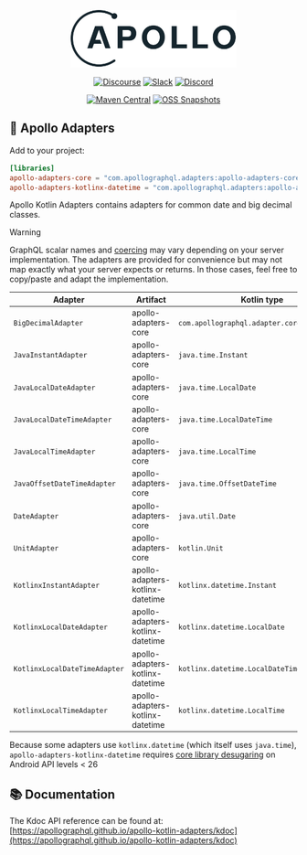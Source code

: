 <div align="center">

<p>
	<a href="https://www.apollographql.com/"><img src="https://raw.githubusercontent.com/apollographql/apollo-client-devtools/a7147d7db5e29b28224821bf238ba8e3a2fdf904/assets/apollo-wordmark.svg" height="100" alt="Apollo Client"></a>
</p>

[![Discourse](https://img.shields.io/discourse/topics?label=Discourse&server=https%3A%2F%2Fcommunity.apollographql.com&logo=discourse&color=467B95&style=flat-square)](http://community.apollographql.com/new-topic?category=Help&tags=mobile,client)
[![Slack](https://img.shields.io/static/v1?label=kotlinlang&message=apollo-kotlin&color=A97BFF&logo=slack&style=flat-square)](https://app.slack.com/client/T09229ZC6/C01A6KM1SBZ)
[![Discord](https://img.shields.io/discord/1022972389463687228.svg?color=7389D8&labelColor=6A7EC2&logo=discord&logoColor=ffffff&style=flat-square)](https://discord.com/invite/graphos)

[![Maven Central](https://img.shields.io/maven-central/v/com.apollographql.adapters/apollo-adapters-core?style=flat-square)](https://central.sonatype.com/namespace/com.apollographql.adapters)
[![OSS Snapshots](https://img.shields.io/nexus/s/com.apollographql.adapters/apollo-adapters-core?server=https%3A%2F%2Fs01.oss.sonatype.org&label=oss-snapshots&style=flat-square)](https://s01.oss.sonatype.org/content/repositories/snapshots/com/apollographql/adapters/)

</div>

## 🚀 Apollo Adapters

Add to your project:

```toml
[libraries]
apollo-adapters-core = "com.apollographql.adapters:apollo-adapters-core:0.0.3"
apollo-adapters-kotlinx-datetime = "com.apollographql.adapters:apollo-adapters-kotlinx-datetime:0.0.3"
```

Apollo Kotlin Adapters contains adapters for common date and big decimal classes.

> [!WARNING]
> GraphQL scalar names and [coercing](https://www.graphql.de/blog/scalars-in-depth/) may vary depending on your server implementation. The adapters are provided for convenience but may not map exactly what your server expects or returns. In those cases, feel free to copy/paste and adapt the implementation. 

| Adapter                       | Artifact                         | Kotlin type                                 |
|-------------------------------|----------------------------------|---------------------------------------------|
| `BigDecimalAdapter`           | apollo-adapters-core             | `com.apollographql.adapter.core.BigDecimal` |
| `JavaInstantAdapter`          | apollo-adapters-core             | `java.time.Instant`                         |
| `JavaLocalDateAdapter`        | apollo-adapters-core             | `java.time.LocalDate`                       |
| `JavaLocalDateTimeAdapter`    | apollo-adapters-core             | `java.time.LocalDateTime`                   |
| `JavaLocalTimeAdapter`        | apollo-adapters-core             | `java.time.LocalTime`                       |
| `JavaOffsetDateTimeAdapter`   | apollo-adapters-core             | `java.time.OffsetDateTime`                  |
| `DateAdapter`                 | apollo-adapters-core             | `java.util.Date`                            |
| `UnitAdapter`                 | apollo-adapters-core             | `kotlin.Unit`                               |
| `KotlinxInstantAdapter`       | apollo-adapters-kotlinx-datetime | `kotlinx.datetime.Instant`                  |
| `KotlinxLocalDateAdapter`     | apollo-adapters-kotlinx-datetime | `kotlinx.datetime.LocalDate`                |
| `KotlinxLocalDateTimeAdapter` | apollo-adapters-kotlinx-datetime | `kotlinx.datetime.LocalDateTime`            |
| `KotlinxLocalTimeAdapter`     | apollo-adapters-kotlinx-datetime | `kotlinx.datetime.LocalTime`                |

Because some adapters use `kotlinx.datetime` (which itself uses `java.time`), `apollo-adapters-kotlinx-datetime` requires [core library desugaring](https://developer.android.com/studio/write/java8-support#library-desugaring) on Android API levels < 26

## 📚 Documentation

The Kdoc API reference can be found at:<br/>
[https://apollographql.github.io/apollo-kotlin-adapters/kdoc](https://apollographql.github.io/apollo-kotlin-adapters/kdoc)

